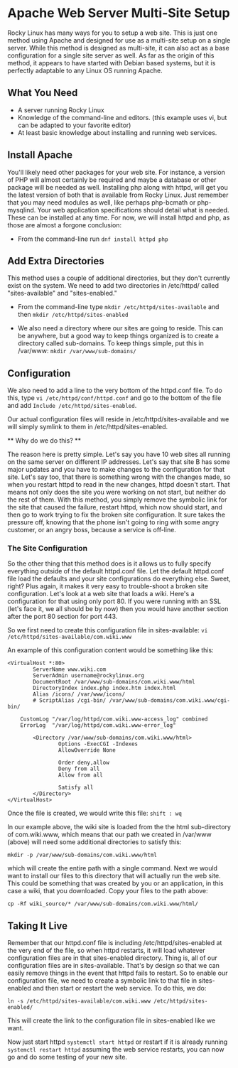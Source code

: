 # Apache Web Server Multi-Site Setup #

Rocky Linux has many ways for you to setup a web site. This is just one method using Apache and designed for use as a multi-site setup on a single server. While this method is designed as multi-site, it can also act as a base configuration for a single site server as well. As far as the origin of this method, it appears to have started with Debian based systems, but it is perfectly adaptable to any Linux OS running Apache.

## What You Need ##

* A server running Rocky Linux
* Knowledge of the command-line and editors. (this example uses vi, but can be adapted to your favorite editor)
* At least basic knowledge about installing and running web services.

## Install Apache ##

You'll likely need other packages for your web site. For instance, a version of PHP will almost certainly be required and maybe a database or other package will be needed as well. Installing php along with httpd, will get you the latest version of both that is available from Rocky Linux. Just remember that you may need modules as well, like perhaps php-bcmath or php-mysqlind. Your web application specifications should detail what is needed. These can be installed at any time. For now, we will install httpd and php, as those are almost a forgone conclusion:

* From the command-line run `dnf install httpd php`

## Add Extra Directories ##

This method uses a couple of additional directories, but they don't currently exist on the system. We need to add two directories in /etc/httpd/ called "sites-available" and "sites-enabled."

* From the command-line type `mkdir /etc/httpd/sites-available` and then `mkdir /etc/httpd/sites-enabled`

* We also need a directory where our sites are going to reside. This can be anywhere, but a good way to keep things organized is to create a directory called sub-domains. To keep things simple, put this in /var/www: `mkdir /var/www/sub-domains/`

## Configuration ##

We also need to add a line to the very bottom of the httpd.conf file. To do this, type `vi /etc/httpd/conf/httpd.conf` and go to the bottom of the file and add `Include /etc/httpd/sites-enabled`.

Our actual configuration files will reside in /etc/httpd/sites-available and we will simply symlink to them in /etc/httpd/sites-enabled. 

** Why do we do this? **

The reason here is pretty simple. Let's say you have 10 web sites all running on the same server on different IP addresses. Let's say that site B has some major updates and you have to make changes to the configuration for that site. Let's say too, that there is something wrong with the changes made, so when you restart httpd to read in the new changes, httpd doesn't start. That means not only does the site you were working on not start, but neither do the rest of them. With this method, you simply remove the symbolic link for the site that caused the failure, restart httpd, which now should start, and then go to work trying to fix the broken site configuration. It sure takes the pressure off, knowing that the phone isn't going to ring with some angry customer, or an angry boss, because a service is off-line.

### The Site Configuration ###

So the other thing that this method does is it allows us to fully specify everything outside of the default httpd.conf file. Let the default httpd.conf file load the defaults and your site configurations do everything else. Sweet, right? Plus again, it makes it very easy to trouble-shoot a broken site configuration. Let's look at a web site that loads a wiki. Here's a configuration for that using only port 80. If you were running with an SSL (let's face it, we all should be by now) then you would have another section after the port 80 section for port 443.

So we first need to create this configuration file in sites-available: `vi /etc/httpd/sites-available/com.wiki.www`

An example of this configuration content would be something like this:

```
<VirtualHost *:80>
        ServerName www.wiki.com 
        ServerAdmin username@rockylinux.org
        DocumentRoot /var/www/sub-domains/com.wiki.www/html
        DirectoryIndex index.php index.htm index.html
        Alias /icons/ /var/www/icons/
        # ScriptAlias /cgi-bin/ /var/www/sub-domains/com.wiki.www/cgi-bin/

	CustomLog "/var/log/httpd/com.wiki.www-access_log" combined
	ErrorLog  "/var/log/httpd/com.wiki.www-error_log"

        <Directory /var/www/sub-domains/com.wiki.www/html>
                Options -ExecCGI -Indexes
                AllowOverride None

                Order deny,allow
                Deny from all
                Allow from all

                Satisfy all
        </Directory>
</VirtualHost>
```
Once the file is created, we would write this file: `shift : wq`

In our example above, the wiki site is loaded from the the html sub-directory of com.wiki.www, which means that our path we created in /var/www (above) will need some additional directories to satisfy this:

`mkdir -p /var/www/sub-domains/com.wiki.www/html`

which will create the entire path with a single command. Next we would want to install our files to this directory that will actually run the web site. This could be something that was created by you or an application, in this case a wiki, that you downloaded. Copy your files to the path above:

`cp -Rf wiki_source/* /var/www/sub-domains/com.wiki.www/html/`

## Taking It Live ##

Remember that our httpd.conf file is including /etc/httpd/sites-enabled at the very end of the file, so when httpd restarts, it will load whatever configuration files are in that sites-enabled directory. Thing is, all of our configuration files are in sites-available. That's by design so that we can easily remove things in the event that httpd fails to restart. So to enable our configuration file, we need to create a symbolic link to that file in sites-enabled and then start or restart the web service. To do this, we do:

`ln -s /etc/httpd/sites-available/com.wiki.www /etc/httpd/sites-enabled/`

This will create the link to the configuration file in sites-enabled like we want.

Now just start httpd `systemctl start httpd` or restart if it is already running `systemctl restart httpd` assuming the web service restarts, you can now go and do some testing of your new site.


